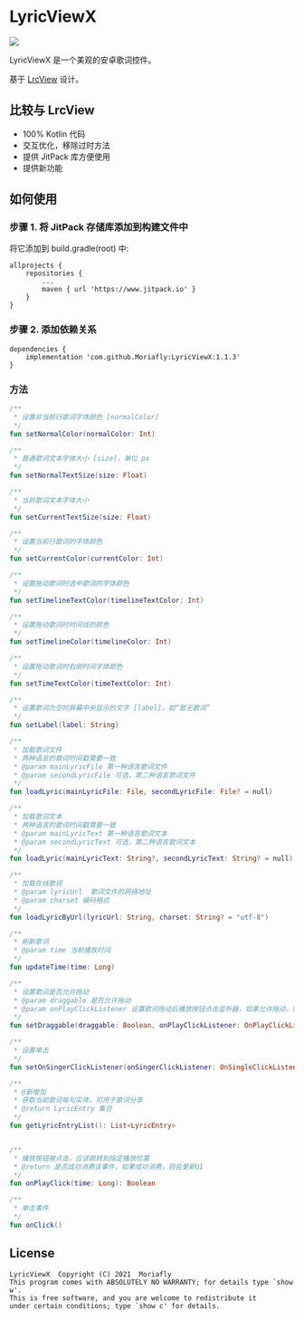 # LyricViewX

[![](https://www.jitpack.io/v/Moriafly/LyricViewX.svg)](https://www.jitpack.io/#Moriafly/LyricViewX)

LyricViewX 是一个美观的安卓歌词控件。

基于 [LrcView](https://github.com/zion223/NeteaseCloudMusic-MVVM/blob/master/lib_common_ui/src/main/java/com/netease/lib_common_ui/lrc/LrcView.java) 设计。

## 比较与 LrcView

- 100% Kotlin 代码
- 交互优化，移除过时方法
- 提供 JitPack 库方便使用
- 提供新功能

## 如何使用

### 步骤 1. 将 JitPack 存储库添加到构建文件中

将它添加到 build.gradle(root) 中:
```
allprojects {
    repositories {
        ...
        maven { url 'https://www.jitpack.io' }
    }
}
```
### 步骤 2. 添加依赖关系
```
dependencies {
    implementation 'com.github.Moriafly:LyricViewX:1.1.3'
}
```

### 方法
```kotlin
/**
 * 设置非当前行歌词字体颜色 [normalColor]
 */
fun setNormalColor(normalColor: Int)

/**
 * 普通歌词文本字体大小 [size]，单位 px
 */
fun setNormalTextSize(size: Float)

/**
 * 当前歌词文本字体大小
 */
fun setCurrentTextSize(size: Float)

/**
 * 设置当前行歌词的字体颜色
 */
fun setCurrentColor(currentColor: Int)

/**
 * 设置拖动歌词时选中歌词的字体颜色
 */
fun setTimelineTextColor(timelineTextColor: Int)

/**
 * 设置拖动歌词时时间线的颜色
 */
fun setTimelineColor(timelineColor: Int)

/**
 * 设置拖动歌词时右侧时间字体颜色
 */
fun setTimeTextColor(timeTextColor: Int)

/**
 * 设置歌词为空时屏幕中央显示的文字 [label]，如“暂无歌词”
 */
fun setLabel(label: String)

/**
 * 加载歌词文件
 * 两种语言的歌词时间戳需要一致
 * @param mainLyricFile 第一种语言歌词文件
 * @param secondLyricFile 可选，第二种语言歌词文件
 */
fun loadLyric(mainLyricFile: File, secondLyricFile: File? = null)

/**
 * 加载歌词文本
 * 两种语言的歌词时间戳需要一致
 * @param mainLyricText 第一种语言歌词文本
 * @param secondLyricText 可选，第二种语言歌词文本
 */
fun loadLyric(mainLyricText: String?, secondLyricText: String? = null)

/**
 * 加载在线歌词
 * @param lyricUrl  歌词文件的网络地址
 * @param charset 编码格式
 */
fun loadLyricByUrl(lyricUrl: String, charset: String? = "utf-8")

/**
 * 刷新歌词
 * @param time 当前播放时间
 */
fun updateTime(time: Long)

/**
 * 设置歌词是否允许拖动
 * @param draggable 是否允许拖动
 * @param onPlayClickListener 设置歌词拖动后播放按钮点击监听器，如果允许拖动，则不能为 null
 */
fun setDraggable(draggable: Boolean, onPlayClickListener: OnPlayClickListener?)

/**
 * 设置单击
 */
fun setOnSingerClickListener(onSingerClickListener: OnSingleClickListener?)

/**
 * @新增加
 * 获取当前歌词每句实体，可用于歌词分享
 * @return LyricEntry 集合
 */
fun getLyricEntryList(): List<LyricEntry>


/**
 * 播放按钮被点击，应该跳转到指定播放位置
 * @return 是否成功消费该事件，如果成功消费，则会更新UI
 */
fun onPlayClick(time: Long): Boolean

/**
 * 单击事件
 */
fun onClick()

```

## License

    LyricViewX  Copyright (C) 2021  Moriafly
    This program comes with ABSOLUTELY NO WARRANTY; for details type `show w'.
    This is free software, and you are welcome to redistribute it
    under certain conditions; type `show c' for details.